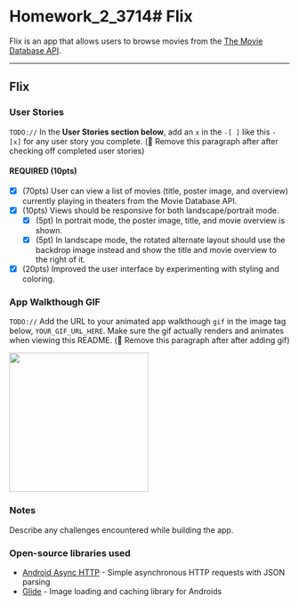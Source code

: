 # Homework_2_3714# Flix
Flix is an app that allows users to browse movies from the [The Movie Database API](http://docs.themoviedb.apiary.io/#).

---

## Flix

### User Stories
`TODO://` In the **User Stories section below**, add an `x` in the `-[ ]` like this `- [x]` for any user story you complete. (🚫 Remove this paragraph after after checking off completed user stories)

#### REQUIRED (10pts)
- [x] (70pts) User can view a list of movies (title, poster image, and overview) currently playing in theaters from the Movie Database API.
- [x] (10pts) Views should be responsive for both landscape/portrait mode.
   - [x] (5pt) In portrait mode, the poster image, title, and movie overview is shown.
   - [x] (5pt) In landscape mode, the rotated alternate layout should use the backdrop image instead and show the title and movie overview to the right of it.
- [x] (20pts) Improved the user interface by experimenting with styling and coloring.

### App Walkthough GIF
`TODO://` Add the URL to your animated app walkthough `gif` in the image tag below, `YOUR_GIF_URL_HERE`. Make sure the gif actually renders and animates when viewing this README. (🚫 Remove this paragraph after after adding gif)

<img src="YOUR_GIF_URL_HERE" width=250><br>

### Notes
Describe any challenges encountered while building the app.

### Open-source libraries used

- [Android Async HTTP](https://github.com/codepath/CPAsyncHttpClient) - Simple asynchronous HTTP requests with JSON parsing
- [Glide](https://github.com/bumptech/glide) - Image loading and caching library for Androids
